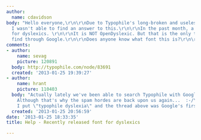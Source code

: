 ```yaml
---
author:
  name: cdavidson
body: "Hello everyone,\r\n\r\nDue to Typophile's long-broken and useless search feature,
  I wasn't able to find an answer to this.\r\n\r\nIn the past month, a font was released
  for dyslexics. \r\n\r\nIt is NOT OpenDyslexic. But that is the only thing I can
  find through Google.\r\n\r\nDoes anyone know what font this is?\r\n\r\nThanks.\r\n\r\n"
comments:
- author:
    name: sevag
    picture: 120891
  body: http://typophile.com/node/83691
  created: '2013-01-25 19:39:27'
- author:
    name: hrant
    picture: 110403
  body: "Actually lately we've been able to search Typophile with Google just fine.
    Although that's why the spam hordes are back upon us again...  :-/\r\n\r\nLike
    I put \"typophile dyslexia\" and the thread above was Google's first result!\r\n\r\nhhp\r\n"
  created: '2013-01-25 20:56:59'
date: '2013-01-25 18:33:35'
title: Help - Recently released font for dyslexics

---
```

